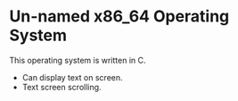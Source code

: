 # Un-named x86_64 Operating System
This operating system is written in C.

- Can display text on screen.
- Text screen scrolling.
